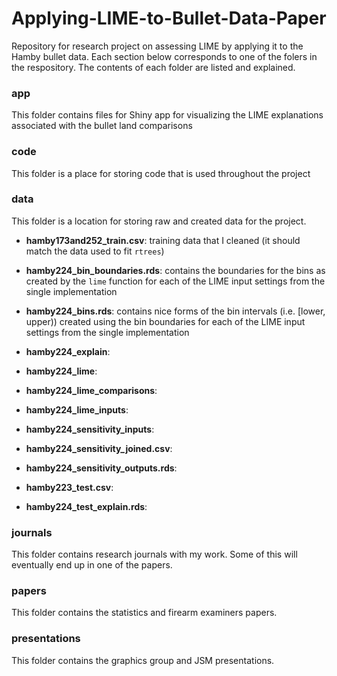 # Applying-LIME-to-Bullet-Data-Paper

Repository for research project on assessing LIME by applying it to the Hamby bullet data. Each section below corresponds to one of the folers in the respository. The contents of each folder are listed and explained.

### app

This folder contains files for Shiny app for visualizing the LIME explanations associated with the bullet land comparisons

### code

This folder is a place for storing code that is used throughout the project

### data

This folder is a location for storing raw and created data for the project.

- **hamby173and252_train.csv**: training data that I cleaned (it should match the data used to fit `rtrees`)
    
- **hamby224_bin_boundaries.rds**: contains the boundaries for the bins as created by the `lime` function for each of the LIME input settings from the single implementation 
    
- **hamby224_bins.rds**: contains nice forms of the bin intervals (i.e. [lower, upper)) created using the bin boundaries for each of the LIME input settings from the single implementation 

- **hamby224_explain**:

- **hamby224_lime**:

- **hamby224_lime_comparisons**:

- **hamby224_lime_inputs**:

- **hamby224_sensitivity_inputs**:

- **hamby224_sensitivity_joined.csv**:

- **hamby224_sensitivity_outputs.rds**:

- **hamby223_test.csv**:

- **hamby224_test_explain.rds**:
  
### journals

This folder contains research journals with my work. Some of this will eventually end up in one of the papers.

### papers

This folder contains the statistics and firearm examiners papers.

### presentations

This folder contains the graphics group and JSM presentations.